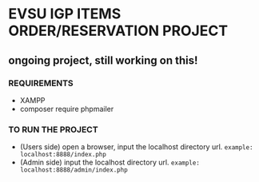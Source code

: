 # EVSU IGP ITEMS ORDER/RESERVATION PROJECT
## ongoing project, still working on this!

### REQUIREMENTS
- XAMPP
- composer require phpmailer


### TO RUN THE PROJECT
- (Users side) open a browser, input the localhost directory url. ``` example: localhost:8888/index.php ```
- (Admin side) input the localhost directory url. ``` example: localhost:8888/admin/index.php ```